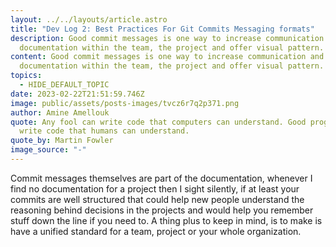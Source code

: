 ```yaml
---
layout: ../../layouts/article.astro
title: "Dev Log 2: Best Practices For Git Commits Messaging formats"
description: Good commit messages is one way to increase communication and
  documentation within the team, the project and offer visual pattern.
content: Good commit messages is one way to increase communication and
  documentation within the team, the project and offer visual pattern.
topics:
  - HIDE_DEFAULT_TOPIC
date: 2023-02-22T21:51:59.746Z
image: public/assets/posts-images/tvcz6r7q2p371.png
author: Amine Amellouk
quote: Any fool can write code that computers can understand. Good programmers
  write code that humans can understand.
quote_by: Martin Fowler
image_source: "-"
---
```

Commit messages themselves are part of the documentation, whenever I find no documentation for a project then I sight silently, if at least your commits are well structured that could help new people understand the reasoning behind decisions in the projects and would help you remember stuff down the line if you need to. A thing plus to keep in mind, is to make is have a unified standard for a team, project or your whole organization.